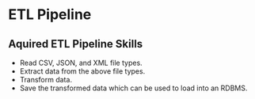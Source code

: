 # ETL Pipeline
## Aquired ETL Pipeline Skills
*   Read CSV, JSON, and XML file types.
*   Extract data from the above file types.
*   Transform data.
*   Save the transformed data which can be used to load into an RDBMS.